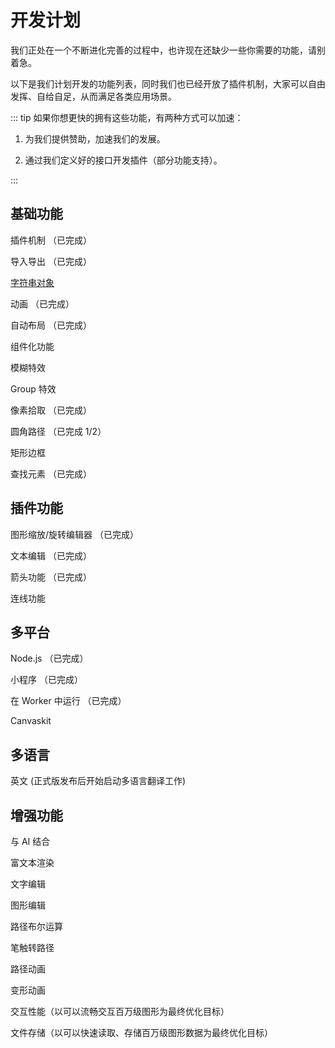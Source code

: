 # 开发计划

我们正处在一个不断进化完善的过程中，也许现在还缺少一些你需要的功能，请别着急。

以下是我们计划开发的功能列表，同时我们也已经开放了插件机制，大家可以自由发挥、自给自足，从而满足各类应用场景。

::: tip
如果你想更快的拥有这些功能，有两种方式可以加速：

1. 为我们提供赞助，加速我们的发展。

2. 通过我们定义好的接口开发插件（部分功能支持）。

:::

## 基础功能

插件机制 （已完成）

导入导出 （已完成）

[字符串对象](/reference/interface/ui/String.md)

动画 （已完成）

自动布局 （已完成）

组件化功能

模糊特效

Group 特效

像素拾取 （已完成）

圆角路径 （已完成 1/2）

矩形边框

查找元素 （已完成）

## 插件功能

图形缩放/旋转编辑器 （已完成）

文本编辑 （已完成）

箭头功能 （已完成）

连线功能

## 多平台

Node.js （已完成）

小程序 （已完成）

在 Worker 中运行 （已完成）

Canvaskit

## 多语言

英文 (正式版发布后开始启动多语言翻译工作)

## 增强功能

与 AI 结合

富文本渲染

文字编辑

图形编辑

路径布尔运算

笔触转路径

路径动画

变形动画

交互性能（以可以流畅交互百万级图形为最终优化目标）

文件存储（以可以快速读取、存储百万级图形数据为最终优化目标）
